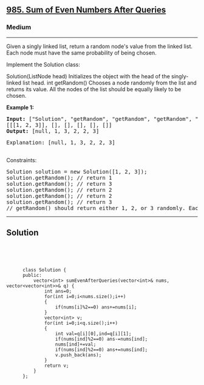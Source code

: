 
<h2><a href="https://leetcode.com/problems/linked-list-random-node/description/">985. Sum of Even Numbers After Queries</a></h2>
<h3>Medium</h3>
<hr>
<div><p>
Given a singly linked list, return a random node's value from the linked list. Each node must have the same probability of being chosen.

Implement the Solution class:

Solution(ListNode head) Initializes the object with the head of the singly-linked list head.
int getRandom() Chooses a node randomly from the list and returns its value. All the nodes of the list should be equally likely to be chosen.
</p>


<p><strong>Example 1:</strong></p>
<pre><strong>Input:</strong> ["Solution", "getRandom", "getRandom", "getRandom", "getRandom", "getRandom"]
[[[1, 2, 3]], [], [], [], [], []]
<strong>Output:</strong> [null, 1, 3, 2, 2, 3]
</pre>
<pre>
Explanation: [null, 1, 3, 2, 2, 3]
  </pre>


Constraints:
<pre>
Solution solution = new Solution([1, 2, 3]);
solution.getRandom(); // return 1
solution.getRandom(); // return 3
solution.getRandom(); // return 2
solution.getRandom(); // return 2
solution.getRandom(); // return 3
// getRandom() should return either 1, 2, or 3 randomly. Each element should have equal probability of returning.
</pre>
<hr>
 <h2><strong><b>Solution</b></strong></h2>
 <br>
 <pre>
 
          class Solution {
          public:
              vector<int> sumEvenAfterQueries(vector<int>& nums, vector<vector<int>>& q) {
                  int ans=0;
                  for(int i=0;i<nums.size();i++)
                  {
                      if(nums[i]%2==0) ans+=nums[i];
                  }
                  vector<int> v;
                  for(int i=0;i<q.size();i++)
                  {
                      int val=q[i][0],ind=q[i][1];
                      if(nums[ind]%2==0) ans-=nums[ind];
                      nums[ind]+=val;
                      if(nums[ind]%2==0) ans+=nums[ind];
                      v.push_back(ans);
                  }
                  return v;
              }
          };
          
 </pre>

